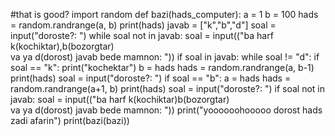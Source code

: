 #that is good?
import random
def bazi(hads_computer):
    a = 1
    b = 100
    hads = random.randrange(a, b)
    print(hads)
    javab = ["k","b","d"]
    soal = input("doroste?: ")
    while soal not in javab:
        soal = input(("ba harf k(kochiktar),b(bozorgtar)\
            va ya d(dorost) javab bede mamnon: "))
    if soal in javab:
        while soal != "d":
            if soal == "k":
                print("kochektar")
                b = hads
                hads = random.randrange(a, b-1)
                print(hads)
                soal = input("doroste?: ")
            if soal == "b":
                a = hads
                hads = random.randrange(a+1, b)
                print(hads)
                soal = input("doroste?: ")
            if soal not in javab:
                soal = input(("ba harf k(kochiktar)b(bozorgtar)\
                    va ya d(dorost) javab bede mamnon: "))
        print("yoooooohooooo dorost hads zadi afarin")
print(bazi(bazi))
